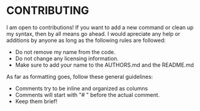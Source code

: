 # CONTRIBUTING

I am open to contributions!
If you want to add a new command or clean up my syntax, then by all means go ahead.
I would apreciate any help or additions by anyone as long as the following rules are followed:

  * Do not remove my name from the code.
  * Do not change any licensing information.
  * Make sure to add your name to the AUTHORS.md and the README.md

As far as formatting goes, follow these general guidelines:

  * Comments try to be inline and organized as columns
  * Comments will start with "# " before the actual comment.
  * Keep them brief!

